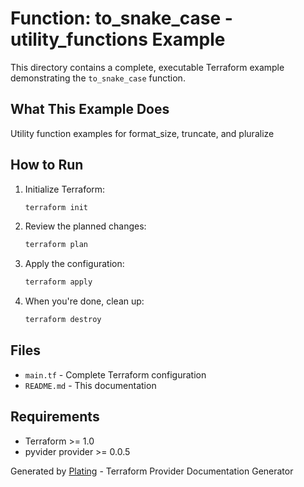 # Function: to_snake_case - utility_functions Example

This directory contains a complete, executable Terraform example demonstrating the `to_snake_case` function.

## What This Example Does

Utility function examples for format_size, truncate, and pluralize

## How to Run

1. Initialize Terraform:
   ```bash
   terraform init
   ```

2. Review the planned changes:
   ```bash
   terraform plan
   ```

3. Apply the configuration:
   ```bash
   terraform apply
   ```

4. When you're done, clean up:
   ```bash
   terraform destroy
   ```

## Files

- `main.tf` - Complete Terraform configuration
- `README.md` - This documentation

## Requirements

- Terraform >= 1.0
- pyvider provider >= 0.0.5

Generated by [Plating](https://github.com/provide-io/plating) - Terraform Provider Documentation Generator
